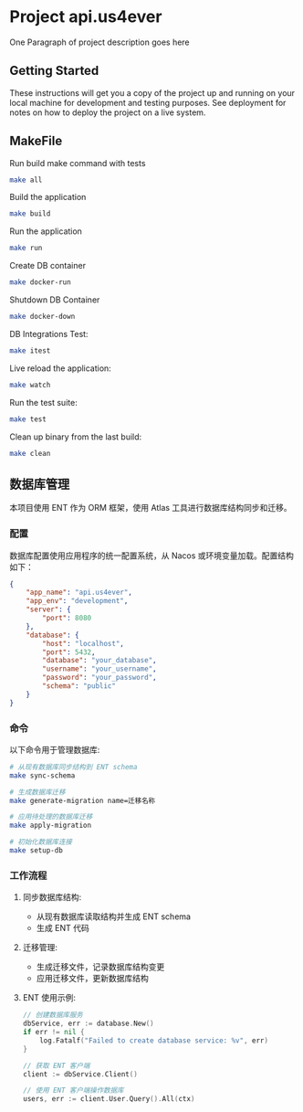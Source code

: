 # Project api.us4ever

One Paragraph of project description goes here

## Getting Started

These instructions will get you a copy of the project up and running on your local machine for development and testing purposes. See deployment for notes on how to deploy the project on a live system.

## MakeFile

Run build make command with tests
```bash
make all
```

Build the application
```bash
make build
```

Run the application
```bash
make run
```
Create DB container
```bash
make docker-run
```

Shutdown DB Container
```bash
make docker-down
```

DB Integrations Test:
```bash
make itest
```

Live reload the application:
```bash
make watch
```

Run the test suite:
```bash
make test
```

Clean up binary from the last build:
```bash
make clean
```

## 数据库管理

本项目使用 ENT 作为 ORM 框架，使用 Atlas 工具进行数据库结构同步和迁移。

### 配置

数据库配置使用应用程序的统一配置系统，从 Nacos 或环境变量加载。配置结构如下：

```json
{
    "app_name": "api.us4ever",
    "app_env": "development",
    "server": {
        "port": 8080
    },
    "database": {
        "host": "localhost",
        "port": 5432,
        "database": "your_database",
        "username": "your_username",
        "password": "your_password",
        "schema": "public"
    }
}
```

### 命令

以下命令用于管理数据库:

```bash
# 从现有数据库同步结构到 ENT schema
make sync-schema

# 生成数据库迁移
make generate-migration name=迁移名称

# 应用待处理的数据库迁移
make apply-migration

# 初始化数据库连接
make setup-db
```

### 工作流程

1. 同步数据库结构:
   - 从现有数据库读取结构并生成 ENT schema
   - 生成 ENT 代码

2. 迁移管理:
   - 生成迁移文件，记录数据库结构变更
   - 应用迁移文件，更新数据库结构

3. ENT 使用示例:
   ```go
   // 创建数据库服务
   dbService, err := database.New()
   if err != nil {
       log.Fatalf("Failed to create database service: %v", err)
   }

   // 获取 ENT 客户端
   client := dbService.Client()

   // 使用 ENT 客户端操作数据库
   users, err := client.User.Query().All(ctx)
   ```
